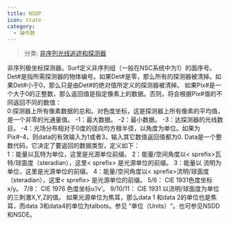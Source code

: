 ```yaml
---
title: NSDP
icon: state
category:
  - 操作数
---
```


> 分类: [非序列光线追迹和探测器](/hb/operands/131/891/  "Zemax 操作数 非序列光线追迹和探测器")

非序列极坐标探测器。Surf定义非序列组（一般在NSC系统中为1）的面序号。Det#是指所需探测器的物体编号。如果Det#是零，那么所有的探测器被清掉。如果Det#小于0，那么只是由Det#的绝对值所定义的探测器被清掉。 
如果Pix#是一个大于0的正整数，那么返回值是指定像素上的数据。否则，将会根据Pix#值的不同返回不同的数值：  
0:探测器上所有像素数据的总和。对色度坐标，这是探测器上所有像素的平均值，是一个非零的光通量值。 
-1：最大数据。 
-2：最小数据。 
-3：达探测器的光线数目。 
-4：光场分布相对于0度的径向均方根半径，以角度为单位。如果为Pix#-4，则data的有效输入为1或者3，输入其它数值返回值都为0. 
Data是一个整数代码，它决定了要返回的数据类型，定义如下：  
1：能量以瓦特为单位，这里是光源单位前缀。 
2：能量/空间角度以< sprefix>瓦特/球面度（steradian），这里< sprefix> 是光源单位的前缀。 
3：能量以 流明为单位，这里是光源单位的前缀。 
4：能量/空间角度以< sprefix>流明/球面度（steradian），这里< sprefix> 是光源单位的前缀。 
5/6： CIE 1931色度坐标x/y。 
7/8： CIE 1976 色度坐标u’/v’。 
9/10/11： CIE 1931 以流明/球面度为单位的三刺激X,Y,Z的值。 
如果光源单位为焦耳，那么data 1 和data 2的单位也是焦耳，而data 3和data4的单位为talbots。参见 “单位（Units）“。也可参见NSDD和NSDE。